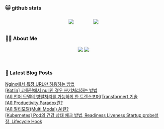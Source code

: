 
###  🐱 github stats  

<div id="main" align="center">
    <img src="https://github-readme-stats.vercel.app/api?username=peterica&count_private=true&show_icons=true&theme=radical"
        style="height: auto; margin-left: 20px; margin-right: 20px; padding: 10px;"/>
    <img src="https://github-readme-stats.vercel.app/api/top-langs/?username=peterica&layout=compact"   
        style="height: auto; margin-left: 20px; margin-right: 20px; padding: 10px;"/>
</div>

###  💁‍♀️ About Me  
<p align="center">
    <a href="https://peterica.tistory.com/"><img src="https://img.shields.io/badge/Blog-FF5722?style=flat-square&logo=Blogger&logoColor=white"/></a>
    <a href="mailto:ilovefran.ofm@gmail.com"><img src="https://img.shields.io/badge/Gmail-d14836?style=flat-square&logo=Gmail&logoColor=white&link=ilovefran.ofm@gmail.com"/></a>
</p>

<br>

### 📕 Latest Blog Posts   

<a href ="https://peterica.tistory.com/758"> Nginx에서 특정 URL만 허용하는 방법 </a> <br>
<a href ="https://peterica.tistory.com/757"> [Kotlin] 코틀린에서 null인 경우 분기처리하는 방법 </a> <br>
<a href ="https://peterica.tistory.com/756"> [AI] 언어 모델의 병렬처리를 가능하게 한 트렌스포머(Transformer) 기술 </a> <br>
<a href ="https://peterica.tistory.com/755"> [AI] Productivity Paradox란? </a> <br>
<a href ="https://peterica.tistory.com/754"> [AI] 멀티모달(Multi Modal) AI란? </a> <br>
<a href ="https://peterica.tistory.com/770"> [Kubernetes]  Pod의 건강 상태 체크 방법, Readiness Liveness Startup probe설정, Lifecycle Hook </a> <br>
